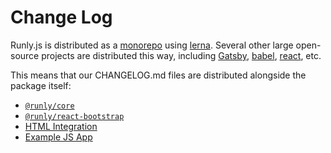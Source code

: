 # Change Log

Runly.js is distributed as a [monorepo][monorepo] using [lerna][lerna]. Several other large open-source projects are distributed this way, including [Gatsby][gatsby], [babel][babel], [react][react], etc.

This means that our CHANGELOG.md files are distributed alongside the package itself:

* [`@runly/core`](./core/CHANGELOG.md)
* [`@runly/react-bootstrap`](./react-bootstrap/CHANGELOG.md)
* [HTML Integration](./html/CHANGELOG.md)
* [Example JS App](./example/CHANGELOG.md)

[monorepo]: https://en.wikipedia.org/wiki/Monorepo
[lerna]: https://github.com/lerna/lerna
[gatsby]: https://github.com/gatsbyjs/gatsby
[babel]: https://github.com/babel/babel
[react]: https://github.com/facebook/react
